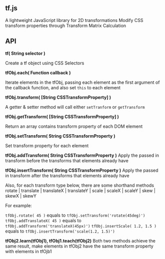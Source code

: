 tf.js
----
A lightweight JavaScript library for 2D transformations
Modify CSS transform properties through Transform Matrix Calculation

API
----

**tf( String selector )**

Create a tf object using CSS Selectors

**tfObj.each( Function callback )**

Iterate elements in the tfObj, passing each element as the first argument of the callback function, and also set `this` to each element

**tfObj.transform( [String CSSTransformProperty] )**

A getter & setter method will call either `setTranform` or `getTransform`

**tfObj.getTransform( [String CSSTransformProperty] )**

Return an array contains transform property of each DOM element

**tfObj.setTransform( String CSSTransformProperty )**

Set transform property for each element

**tfObj.addTransform( String CSSTransformProperty )**
Apply the passed in transform before the transforms that elements already have

**tfObj.insertTransform( String CSSTransformProperty )** 
Apply the passed in transform after the transforms that elements already have


Also, for each transform type below, there are some shorthand methods 
rotate | translate | translateX | translateY | scale | scaleX | scaleY | skew | skewX | skewY

For example:

`tfObj.rotate( 45 )` equals to `tfObj.setTransform('rotate(45deg)')` 
`tfObj.addTranslateX( 45 )` equals to `tfObj.addTransform('translateX(45px)')` 
`tfObj.insertScale( 1.2, 1.5 )` equals to `tfObj.insertTransform('scale(1.2, 1.5)')`


**tfObj2.learn(tfObj1), tfObj1.teach(tfObj2)**
Both two methods achieve the same result, make elements in tfObj2 have the same transform property with elements in tfOjb1








